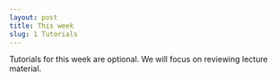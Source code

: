 ```yaml
---
layout: post
title: This week
slug: 1 Tutorials
---
```


Tutorials for this week are optional. We will focus on reviewing lecture material.
